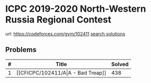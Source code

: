 # ICPC 2019-2020 North-Western Russia Regional Contest

url: https://codeforces.com/gym/102411
[search solutions](https://www.google.com/search?q=Solution+OR+題解+ICPC+2019-2020+North-Western+Russia+Regional+Contest)

## Problems

| # | Title | Solved |
| --- | --- | --- |
|1|[[CFICPC/102411/A\|A - Bad Treap]]|438|
